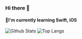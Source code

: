 ### Hi there 👋
#### 🌱I'm currently learning Swift, iOS


![Github Stats](https://github-readme-stats.vercel.app/api?username=duthd3&show_icons=true&bg_color=30,CCCCFF,9999FF&text_color=FFFFFF&title_color=FFFFFF)
![Top Langs](https://github-readme-stats.vercel.app/api/top-langs/?username=duthd3&custom_title=My_Language&bg_color=30,CCCCFF,9999FF&text_color=FFFFFF&title_color=FFFFFF)

<!--
**duthd3/duthd3** is a ✨ _special_ ✨ repository because its `README.md` (this file) appears on your GitHub profile.

Here are some ideas to get you started:

- 🔭 I’m currently working on ...
- 🌱 I’m currently learning ...
- 👯 I’m looking to collaborate on ...
- 🤔 I’m looking for help with ...
- 💬 Ask me about ...
- 📫 How to reach me: ...
- 😄 Pronouns: ...
- ⚡ Fun fact: ...
-->

